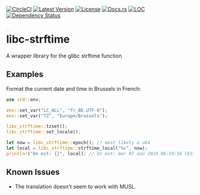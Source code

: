 [![CircleCI](https://circleci.com/gh/cecton/libc-strftime.svg?style=svg)](https://circleci.com/gh/cecton/libc-strftime)
[![Latest Version](https://img.shields.io/crates/v/libc-strftime.svg)](https://crates.io/crates/libc-strftime)
[![License](https://img.shields.io/badge/license-MIT-blue.svg)](http://opensource.org/licenses/MIT)
[![Docs.rs](https://docs.rs/libc-strftime/badge.svg)](https://docs.rs/libc-strftime)
[![LOC](https://tokei.rs/b1/github/cecton/libc-strftime)](https://github.com/cecton/libc-strftime)
[![Dependency Status](https://deps.rs/repo/github/cecton/libc-strftime/status.svg)](https://deps.rs/repo/github/cecton/libc-strftime)

libc-strftime
=============

A wrapper library for the glibc strftime function

Examples
--------

Format the current date and time in Brussels in French:

```rust
use std::env;

env::set_var("LC_ALL", "fr_BE.UTF-8");
env::set_var("TZ", "Europe/Brussels");

libc_strftime::tzset();
libc_strftime::set_locale();

let now = libc_strftime::epoch(); // most likely a u64
let local = libc_strftime::strftime_local("%c", now);
println!("On est: {}", local); // On est: mer 07 aoû 2019 06:19:56 CEST
```

Known Issues
------------
 *  The translation doesn't seem to work with MUSL.

